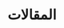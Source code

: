 ---
title: "المقالات"
herotext: "اكتشف المقالات التي تقدم رؤى قيمة وإرشادات للمتدربين والمحترفين الناشئين."
headertext: "المجتمعات المتينة<br>حول العالم"
cta1: "اكتشف"
cta2: "انضم الآن"
cta1link: "#recentpost"
cta2link: "join_us"
bg: "/notassets/EDIT290524+DIM.jpg"
---
